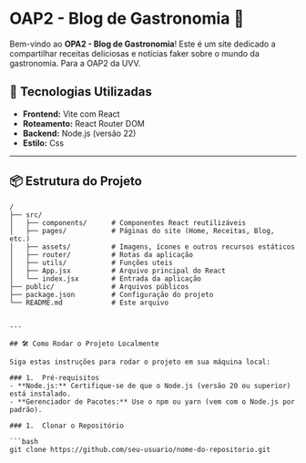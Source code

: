# OAP2 - Blog de Gastronomia 🍴

Bem-vindo ao **OPA2 - Blog de Gastronomia**! Este é um site dedicado a compartilhar receitas deliciosas e notícias faker sobre o mundo da gastronomia. Para a OAP2 da UVV.

## 🚀 Tecnologias Utilizadas

- **Frontend:** Vite com React
- **Roteamento:** React Router DOM
- **Backend:** Node.js (versão 22)
- **Estilo:** Css

---

## 📦 Estrutura do Projeto

````plaintext
/
├── src/
│   ├── components/      # Componentes React reutilizáveis
│   ├── pages/           # Páginas do site (Home, Receitas, Blog, etc.)
│   ├── assets/          # Imagens, ícones e outros recursos estáticos
│   ├── router/          # Rotas da aplicação
│   ├── utils/           # Funções uteis
│   ├── App.jsx          # Arquivo principal do React
│   └── index.jsx        # Entrada da aplicação
├── public/              # Arquivos públicos
├── package.json         # Configuração do projeto
└── README.md            # Este arquivo


---

## 🛠️ Como Rodar o Projeto Localmente

Siga estas instruções para rodar o projeto em sua máquina local:

### 1.  Pré-requisitos
- **Node.js:** Certifique-se de que o Node.js (versão 20 ou superior) está instalado.
- **Gerenciador de Pacotes:** Use o npm ou yarn (vem com o Node.js por padrão).

### 1.  Clonar o Repositório

```bash
git clone https://github.com/seu-usuario/nome-do-repositorio.git
````
